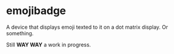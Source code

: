 emojibadge
==========

A device that displays emoji texted to it on a dot matrix display. Or something.

Still **WAY WAY** a work in progress.
